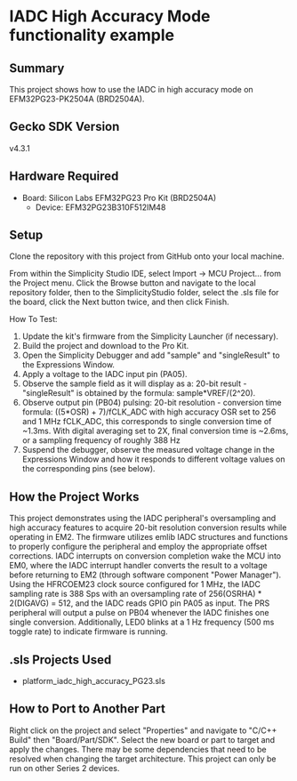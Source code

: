 # IADC High Accuracy Mode functionality example

## Summary
This project shows how to use the IADC in high accuracy mode on EFM32PG23-PK2504A
(BRD2504A). 

## Gecko SDK Version
v4.3.1

## Hardware Required

* Board:  Silicon Labs EFM32PG23 Pro Kit (BRD2504A)
	* Device: EFM32PG23B310F512IM48

## Setup
Clone the repository with this project from GitHub onto your local machine.

From within the Simplicity Studio IDE, select Import -> MCU Project... from the 
Project menu. Click the Browse button and navigate to the local repository 
folder, then to the SimplicityStudio folder, select the .sls file for the 
board, click the Next button twice, and then click Finish.

How To Test:
1. Update the kit's firmware from the Simplicity Launcher (if necessary).
2. Build the project and download to the Pro Kit.
3. Open the Simplicity Debugger and add "sample" and "singleResult" to the 
   Expressions Window.
4. Apply a voltage to the IADC input pin (PA05).
5. Observe the sample field as it will display as a:
   20-bit result - "singleResult" is obtained by the formula: sample*VREF/(2^20).
6. Observe output pin (PB04) pulsing:
   20-bit resolution - conversion time formula: ((5*OSR) + 7)/fCLK_ADC
     with high accuracy OSR set to 256 and 1 MHz fCLK_ADC, this corresponds to single
     conversion time of ~1.3ms. With digital averaging set to 2X, final conversion time
     is ~2.6ms, or a sampling frequency of roughly 388 Hz
7. Suspend the debugger, observe the measured voltage change in the Expressions
   Window and how it responds to different voltage values on the corresponding
   pins (see below).


## How the Project Works
This project demonstrates using the IADC peripheral's oversampling and high accuracy
features to acquire 20-bit resolution conversion results while operating in EM2. The
firmware utilizes emlib IADC structures and functions to properly configure the
peripheral and employ the appropriate offset corrections. IADC interrupts on conversion
completion wake the MCU into EM0, where the IADC interrupt handler converts the result 
to a voltage before returning to EM2 (through software component "Power Manager"). Using
the HFRCOEM23 clock source configured for 1 MHz, the IADC sampling rate is 388 Sps with 
an oversampling rate of 256(OSRHA) * 2(DIGAVG) = 512, and the IADC reads GPIO pin PA05 
as input. The PRS peripheral will output a pulse on PB04 whenever the IADC finishes one 
single conversion. Additionally, LED0 blinks at a 1 Hz frequency (500 ms toggle rate) to
indicate firmware is running.

## .sls Projects Used
* platform_iadc_high_accuracy_PG23.sls

## How to Port to Another Part
Right click on the project and select "Properties" and navigate to "C/C++ 
Build" then "Board/Part/SDK". Select the new board or part to target and apply 
the changes. There may be some dependencies that need to be resolved when 
changing the target architecture. This project can only be run on other 
Series 2 devices. 
